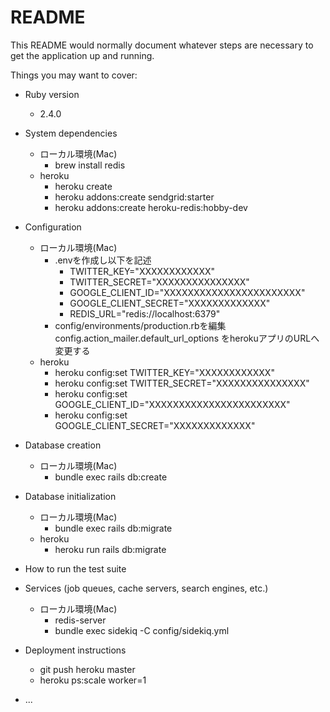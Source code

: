 # README

This README would normally document whatever steps are necessary to get the
application up and running.

Things you may want to cover:

* Ruby version
  - 2.4.0

* System dependencies
  - ローカル環境(Mac)
    - brew install redis
  - heroku
    - heroku create
    - heroku addons:create sendgrid:starter
    - heroku addons:create heroku-redis:hobby-dev


* Configuration
  - ローカル環境(Mac)
    - .envを作成し以下を記述
      - TWITTER_KEY="XXXXXXXXXXXX"
      - TWITTER_SECRET="XXXXXXXXXXXXXXX"
      - GOOGLE_CLIENT_ID="XXXXXXXXXXXXXXXXXXXXXXX"
      - GOOGLE_CLIENT_SECRET="XXXXXXXXXXXXX"
      - REDIS_URL="redis://localhost:6379"
    - config/environments/production.rbを編集
config.action_mailer.default_url_options をherokuアプリのURLへ変更する
  - heroku
    - heroku config:set TWITTER_KEY="XXXXXXXXXXXX"
    - heroku config:set TWITTER_SECRET="XXXXXXXXXXXXXXX"
    - heroku config:set GOOGLE_CLIENT_ID="XXXXXXXXXXXXXXXXXXXXXXX"
    - heroku config:set GOOGLE_CLIENT_SECRET="XXXXXXXXXXXXX"

* Database creation
   - ローカル環境(Mac)
     - bundle exec rails db:create


* Database initialization
   - ローカル環境(Mac)
     - bundle exec rails db:migrate
   - heroku
     - heroku run rails db:migrate


* How to run the test suite

* Services (job queues, cache servers, search engines, etc.)
   - ローカル環境(Mac)
     - redis-server
     - bundle exec sidekiq -C config/sidekiq.yml


* Deployment instructions
   - git push heroku master
   - heroku ps:scale worker=1


* ...
